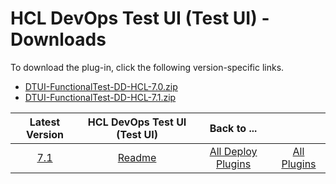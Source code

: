 # HCL DevOps Test UI (Test UI) - Downloads

To download the plug-in, click the following version-specific links.
- [DTUI-FunctionalTest-DD-HCL-7.0.zip](https://raw.githubusercontent.com/UrbanCode/IBM-UCD-PLUGINS/main/files/HCLDevOpsTestUI/DTUI-FunctionalTest-DD-HCL-7.0.zip)
- [DTUI-FunctionalTest-DD-HCL-7.1.zip](https://raw.githubusercontent.com/UrbanCode/IBM-UCD-PLUGINS/main/files/HCLDevOpsTestUI/DTUI-FunctionalTest-DD-HCL-7.1.zip)

|Latest Version|HCL DevOps Test UI (Test UI)|Back to ...||
| :---: | :---: | :---: | :---: |
|[7.1](https://raw.githubusercontent.com/UrbanCode/IBM-UCD-PLUGINS/main/files/HCLDevOpsTestUI/DTUI-FunctionalTest-DD-HCL-7.1.zip)|[Readme](README.md)|[All Deploy Plugins](../README.md)|[All Plugins](../../index.md)|
